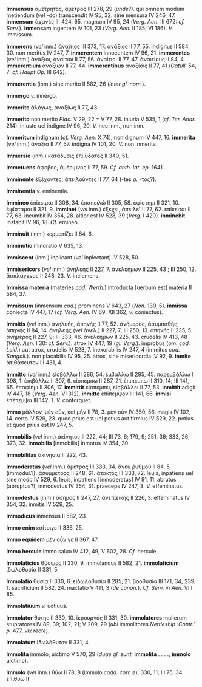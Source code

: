 **Immensus** ἀμέτρητος, ἄμετρος III 278, 29 (*unde*?). qui omnem modum
metiendum (*vel* -do) transcendit IV 95, 32. sine mensura IV 246, 47.
**inmensum** ἀχανές III 424, 65. magnum IV 95, 24 (*Verg. Aen.* III
672: *cf. Serv.*). **inmensam** ingentem IV 101, 23 (*Verg. Aen.* II
185; VI 186). *V.* immissum.

**Immerens** (*vel* inm.) ἀναίτιος III 373, 17. ἀνάξιος II 77, 55.
indignus II 584, 30. non meritus IV 247, 7. **inmerentem** innocentem IV
96, 21. **immerentes** (*vel* inm.) ἀνάξιοι, ἀναίτιοι II 77, 56.
ἀναίτιοι II 77, 47. ἀναιτίους II 84, 4. **immerentium** ἀναξίων II 77,
44. **immerentibus** ἀναξίοις II 77, 41 (*Catull.* 54, 7: *cf. Haupt
Op.* III 642).

**Immerentia** (inm.) sine merito II 582, 26 (*inter gl. nom.*).

**Immergo** *v.* innergo.

**Immerite** ἀλόγως, ἀναξίως II 77, 43.

**Immerito** non merito *Plac.* V 29, 22 = V 77, 28. iniuria V 535, 1
(*cf. Ter. Andr.* 214). iniuste uel indigne IV 96, 20. *V.* nec inm.,
non inm.

**Immeritum** indignum (*cf. Verg. Aen.* X 74), non dignum IV 447, 16.
**immerita** (*vel* inm.) ἀνάξια II 77, 57. indigna IV 101, 20. *V.* non
inmerita.

**Immersio** (inm.) κατάδυσις ἐπὶ ὕδατος II 340, 51.

**Immetuens** ἄφοβος, ἀμέριμνος II 77, 59. *Cf. anth. lat. ep.* 1641.

**Imminente** ἐξέχοντες, ἀπειλοῦντες II 77, 64 (-tes *a.* -τος?).

**Imminentia** *v.* eminentia.

**Immineo** ἐπίκειμαι II 308, 34. ἐπαπειλῶ II 305, 58. ἐφίστημι II 321,
10. ἐφίσταμαι II 321, 9. **imminet** (*vel* inm.) ἐξέχει, ἀπειλεῖ II 77,
62. ἐπίκειται II 77, 63. incumbit IV 354, 28. altior est IV 528, 39
(*Verg.* I 420). **inminebit** instabit IV 96, 18. *Cf.* emineo.

**Imminuit** (inm.) κερματίζει II 84, 6.

**Imminutio** minoratio V 635, 13.

**Immiscent** (inm.) inplicant (*vel* inplectant) IV 528, 50.

**Immisericors** (*vel* inm.) ἀνηλεης II 227, 7. ἀνελεήμων II 225, 43 ;
III 250, 12. ἄσπλαγχνος II 248, 23. *V.* inclemens.

**Immissa materia** (materies *cod. Werth.*) introducta [uerbum est]
materia II 584, 37.

**Immissum** (inmensum *cod.*) prominens V 643, 27 (*Non.* 130, 5).
**inmissa** coniecta IV 447, 17 (*cf. Verg. Aen.* IV 69; XII 362; *v.*
coniectus).

**Immitis** (*vel* inm.) ἀνηλεής, ἀπηνής II 77, 52. ἀνήμερος, ἀσυμπαθής,
ἀπηνής II 84, 14. ἀνηλεής (*vel* ἀνελ.) II 227, 7; III 250, 13. ἀπηνής
II 235, 5. ἀνήμερος II 227, 9; III 333, 46. ἀνελεήμων II 225, 43.
crudelis IV 413, 48 (*Verg. Aen.* I 30: *cf. Serv.*). atrox IV 447, 19
(*gl. Verg.*). improbus (*om. cod. Leid.*) aut atrox, crudelis IV 528,
7. inexorabilis IV 247, 4 (immitus *cod. Sangall.*). non placabilis IV
95, 25. atrox, sine misericordia IV 92, 9. **inmite** ἀτιθάσευτον III
431, 4.

**Immitto** (*vel* inm.) εἰσβάλλω II 286, 54. ἐμβάλλω II 295, 45.
παρεμβάλλω II 398, 1. ἐπιβάλλω II 307, 6. εἰσπέμπω II 287, 21. ἐπιπέμπω
II 310, 14; III 141, 65. ἐπαφίημι II 306, 17. **immittit** εἰσπέμπει,
εἰσβάλλει II 77, 53. **inmittit** adigit IV 447, 18 (*Verg. Aen.* VI
312). **inmitte** ἐπίπεμψον III 141, 66. **inmisi** ἐπέπεμψα III 142, 1.
*V.* contorquet.

**Immo** μᾶλλον, μὲν οὖν, καὶ μήν II 78, 3. μὲν οὖν IV 350, 56. magis IV
102, 14. certo IV 529, 23. quod prius est uel potius aut firmius IV 529,
22. potius et quod prius est IV 247, 5.

**Immobilis** (*vel* inm.) ἀκίνητος II 222, 44; III 73, 6; 179, 9; 251,
36; 333, 26; 373, 32. **inmobilis** [inmobilis] inmotus IV 354, 30.

**Immobilitas** ἀκινησία II 222, 43.

**Immoderatus** (*vel* inm.) ἄμετρος III 333, 34. ἄνευ ῥυθμοῦ II 84, 5
(immodul.?). ἀσύμμετρος II 248, 61. ἄτακτος III 333, 72. leuis,
inpatiens uel sine modo IV 529, 6. leuis, inpatiens [inmoderatus] IV
91, 11. abrutus (abruptus?), inmodestus IV 354, 31. praeceps IV 247, 8.
*V.* effeminatus.

**Immodestus** (inm.) ἄσημος II 247, 27. ἀνεπιεικής II 226, 3.
effeminatus IV 354, 32. inmitis IV 529, 25.

**Immodicus** inmensus II 582, 23.

**Immo enim** καίτοιγε II 336, 25.

**Immo equidem** μὲν οὖν γε II 367, 47.

**Immo hercule** immo saluo IV 412, 49; V 602, 28. *Cf.* hercule.

**Immolaticius** θύσιμος II 330, 9. immolandus II 582, 21.
**immolaticium** ἰδωλοθυσία II 331, 5.

**Immolatio** θυσία II 330, 6. εἰδωλοθυσία II 285, 21. βοοθυσία III 171,
34; 239, 1. sacrificium II 582, 24. mactatio V 411, 3 (*de canon.*).
*Cf. Serv. in Aen.* VIII 85.

**Immolatiuum** *v.* uotiuus.

**Immolator** θύτης II 330, 10. ἱερουργός II 331, 30. **immolatores**
mulierum stupratores IV 89, 39; 102, 21; V 209, 29 (*ubi* immolitores
*Nettleship 'Contr.' p.* 477, *vix recte*).

**Immolatum** ἰδωλόθυτον II 331, 4.

**Immolita** immolo, uictimo V 570, 29 (*duae gl. sunt:* **immolita** .
. . .; **immolo** uictimo).

**Immolo** (*vel* inm.) θύω II 78, 8 (immulo *codd. corr. e*); 330, 11;
III 75, 34. ἐπιθύω II
